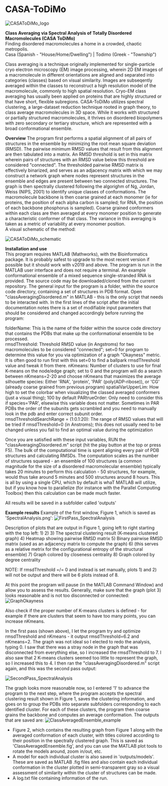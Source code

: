 # CASA-ToDiMo

![CASAToDiMo_logo](https://github.com/TongGeorgeWang/CASA-ToDiMo/assets/160785251/faec1464-9021-42ef-bdf3-c71954510e9a)

**Class Averaging via Spectral Analysis of Totally Disordered Macromolecules (CASA ToDiMo)** <br />
Finding disordered macromolecules a home in a crowded, chaotic metropolis. <br /> 
Casa (Spanish - "House/Home/Dwelling") | Todimo (Greek - "Township") <br />

Class averaging is a technique originally implemented for single-particle cryo electron microscopy (EM) image processing, wherein 2D EM images of a macromolecule in different orientations are aligned and separated into categories (classes) based on visual similarity. Images are subseqently averaged within the classes to reconstruct a high resolution model of the macromolecule, commonly to high spatial resolution. Cryo-EM class averaging has usually been applied on proteins that are highly structured or that have short, flexible subregions. CASA-ToDiMo utilizes spectral clustering, a large-dataset reduction technique rooted in graph theory, to class average macromolecules in 3D space. While it works with structured or partially structured macromolecules, it thrives on disordered biopolymers with zero secondary or tertiary structure, which are represented with a broad conformational ensemble. <br />

**Overview**
The program first performs a spatial alignment of all pairs of structures in the ensemble by minimizing the root mean square deviation (RMSD). The pairwise minimum RMSD values that result from this alignment are then tabulated into a matrix. An RMSD threshold is set in this matrix wherein pairs of structures with an RMSD value below this threshold are considered "connected". The thresholded pairwise RMSD matrix is effectively binarized, and serves as an adjacency matrix with which we may construct a network graph where nodes represent structures in the ensemble and edges are present between two connected structures. The graph is then spectrally clustered following the algorighm of Ng, Jordan, Weiss (NIPS, 2001) to identify unique classes of conformations. The macromolecule backbone is then coarse grained at each monomer (ie for proteins, the position of each alpha carbon is sampled; for RNA, the position of each backbone phosphorus is sampled). Coarse grained conformers within each class are then averaged at every monomer position to generate a characteristic conformer of that class. The variance in this averaging is taken as a metric of variability at every monomer position. <br />
A visual schematic of the method: 

![CASAToDiMo_schematic](https://github.com/TongGeorgeWang/CASA-ToDiMo/assets/160785251/71a9ce14-055d-4be5-8006-1d897ac6fef4)


**Installation and use** <br />
This program requires MATLAB (Mathworks), with the Bioinformatics package. It is probably safest to upgrade to the most recent version if possible but it should work with v2019 and above. The program is run in the MATLAB user interface and does not require a terminal. An example conformational ensemble of a mixed sequence single-stranded RNA is provided. 
The source code may be downloaded/cloned from the current repository. The general input for the program is a folder, within the source code directory, containing a set of structures in PDB format. 
Open "classAveragingDisordered.m" in MATLAB - this is the only script that needs to be interacted with. 
In the first lines of the script after the initial documentation notes there is a set of modifiable input parameters that should be considered and changed accordingly before running the program: 

folderName: This is the name of the folder within the source code directory that contains the PDBs that make up the conformational ensemble to be processed.  
rmsdThreshold: Threshold RMSD value (in Angstroms) for two macromolecules to be considered "connected"; set=0 for program to determine this value for you via optimization of a graph "Okayness" metric. It is often good to run first with this set=0 to find a ballpark rmsdThreshold value and tweak it from there. 
nKmeans: Number of clusters to use for final K-means on the node/edge graph; set to 0 and the program will do a search between nKmeans=2-20 and choose nKmeans that maximizes the average silhouette
species: Either 'RNA', 'protein', 'PAR' (poly(ADP-ribose)), or 'CG' (already coarse grained from previous program)
spatialVarUpperLim: How high to set the colorbar when visualizing the classed averaged conformers (just a visual thing); 100 by default
PARtrueOrder: Only need to consider this if species='PAR', elsewise this variable does not matter. Sometimes in PAR PDBs the order of the subunits gets scrambled and you need to manually look in the pdb and enter correct subunit order.
rmsdThresholdSearchRange = (1:0.1:20): The range of RMSD values that will be tried if rmsdThreshold=0 (in Anstroms); this does not usually need to be changed unless you fail to find an optimal value during the optimization

Once you are satisfied with these input variables, RUN the "classAveragingDisordered.m" script (hit the play button at the top or press F5). 
The bulk of the computational time is spent aligning every pair of PDB structures and calculating RMSDs. The computation scales as the number of structures squared - an ensemble of 100 structures (a common magnitude for the size of a disordered macromolecular ensemble) typically takes 20 minutes to perform this calculation - 50 structures, for example, would thus take around 5 minutes and 500 structures around 8 hours. This is all by using a single CPU, which by default is whaT MATLAB will utilize, but if you know how to parallelize (for instance with the Parallel Computing Toolbox) then this calculation can be made much faster. 

All results will be saved in a subfolder called 'outputs'

**Example results**
Example of the first window, Figure 1, which is saved as 'SpectralAnalysis.png':
![FirstPass_SpectralAnalysis](https://github.com/TongGeorgeWang/CASA-ToDiMo/assets/160785251/16bf95e3-0e14-4f89-8704-b81a1a5d1bb4)

Description of plots that are output in Figure 1, going left to right starting with the top left: 
1) 
2) 
3) The spectral clustering result (K-means clustered graph) 
4) Heatmap showing pairwise RMSD matrix 
5) Binary pairwise RMSD matrix (used as an adjacency matrix to compute the graph)
6) (this serves as a relative metrix for the configurational entropy of the structural ensemble)
7) Graph colored by closeness centrality
8) Graph colored by degree centrality
       
NOTE: If rmsdThreshold =/= 0 and instead is set manually, plots 1) and 2) will not be output and there will be 6 plots instead of 8. 

At this point the program will pause (in the MATLAB Command Window) and allow you to assess the results. Generally, make sure that the graph (plot 3) looks reasonable and is not too disconnected or connected: 
![GraphOkayness](https://github.com/TongGeorgeWang/CASA-ToDiMo/assets/160785251/d169f4c0-f7af-465c-b9d9-4e7001f72394)

Also check if the proper number of K-means clusters is defined - for example if there are clusters that seem to have too many points, you can increase nKmeans.

In the first pass (shown above), I let the program try and optimize rmsdThreshold and nKmeans - it output rmsdThreshold=6.2 and nKmeans=2. The graph was not ideal so I elected to redo the analysis, typing 0. I saw that there was a stray node in the graph that was disconnected from everything else, so I increased the rmsdThreshold to 7. I also saw that 2 K-means clusters seemed too little to represent the graph, so I increased this to 4. I then ran the "classAveragingDisordered.m" script again, and this was the second pass output: 

![SecondPass_SpectralAnalysis](https://github.com/TongGeorgeWang/CASA-ToDiMo/assets/160785251/23beaf79-0988-480a-b4d7-eb48cde355ad)


The graph looks more reasonable now, so I entered '1' to advance the program to the next step, where the program accepts the spectral clustering result shown in Figure 1, saves the clustering information, and goes on to group the PDBs into separate subfolders corresponding to each identified cluster. For each of these clusters, the program then coarse grains the backbone and computes an average conformation. The outputs that are saved are:
![ClassAveragedEnsemble_example](https://github.com/TongGeorgeWang/CASA-ToDiMo/assets/160785251/8e2068c1-4370-496f-9e8a-3ab7b03fd0c5)

- Figure 2, which contains the resulting graph from Figure 1 along with the averaged conformation of each cluster, with titles colored according to their position in the spectrally clustered graph. This is saved as 'ClassAveragedEnsemble.fig', and you can use the MATLAB plot tools to rotate the models around, zoom in/out, etc.
- A model for each individual cluster is also saved in 'outputs/models'. These are saved as MATLAB .fig files and also contain each individual conformation in the cluster plotted in semi-transparent gray so a visual assessment of similarity within the cluster of structures can be made.
- A log.txt file containing information of the run. 

